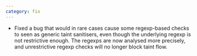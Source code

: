 ```yaml
---
category: fix
---
```

* Fixed a bug that would in rare cases cause some regexp-based checks
  to seen as generic taint sanitisers, even though the underlying regexp
  is not restrictive enough. The regexps are now analysed more precisely,
  and unrestrictive regexp checks will no longer block taint flow.
